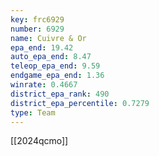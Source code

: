 ```yaml
---
key: frc6929
number: 6929
name: Cuivre & Or
epa_end: 19.42
auto_epa_end: 8.47
teleop_epa_end: 9.59
endgame_epa_end: 1.36
winrate: 0.4667
district_epa_rank: 490
district_epa_percentile: 0.7279
type: Team
---
```

[[2024qcmo]]
